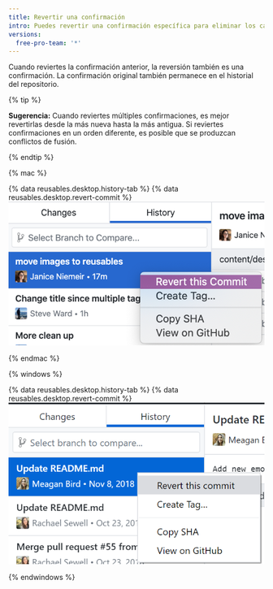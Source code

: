 ```yaml
---
title: Revertir una confirmación
intro: Puedes revertir una confirmación específica para eliminar los cambios de tu rama.
versions:
  free-pro-team: '*'
---
```


Cuando reviertes la confirmación anterior, la reversión también es una confirmación. La confirmación original también permanece en el historial del repositorio.

{% tip %}

**Sugerencia:** Cuando reviertes múltiples confirmaciones, es mejor revertirlas desde la más nueva hasta la más antigua. Si reviertes confirmaciones en un orden diferente, es posible que se produzcan conflictos de fusión.

{% endtip %}

{% mac %}

{% data reusables.desktop.history-tab %}
{% data reusables.desktop.revert-commit %}
  ![La opción Revert (Revertir) sobre la vista diferente](/assets/images/help/desktop/commit-revert-mac.png)

{% endmac %}

{% windows %}

{% data reusables.desktop.history-tab %}
{% data reusables.desktop.revert-commit %}
  ![La opción Revert (Revertir) sobre la vista diferente](/assets/images/help/desktop/commit-revert-win.png)

{% endwindows %}
